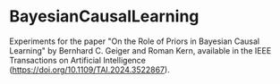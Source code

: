 # BayesianCausalLearning
Experiments for the paper "On the Role of Priors in Bayesian Causal Learning" by Bernhard C. Geiger and Roman Kern, available in the IEEE Transactions on Artificial Intelligence (https://doi.org/10.1109/TAI.2024.3522867).

